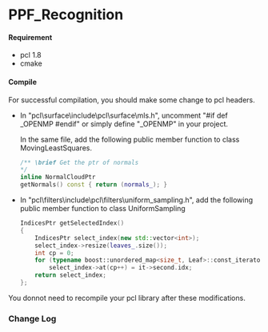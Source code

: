 # PPF_Recognition

#### Requirement

- pcl 1.8
- cmake

#### Compile

For successful compilation, you should make some change to pcl headers.

- In "pcl\surface\include\pcl\surface\mls.h", uncomment "#if def _OPENMP #endif" or simply define "_OPENMP" in your project. 

  In the same file, add the following public member function to class MovingLeastSquares.

  ```c++
  /** \brief Get the ptr of normals
  */
  inline NormalCloudPtr
  getNormals() const { return (normals_); }
  ```


- In "pcl\filters\include\pcl\filters\uniform_sampling.h", add the following public member function to class UniformSampling

  ```c++
  IndicesPtr getSelectedIndex()
  {
      IndicesPtr select_index(new std::vector<int>);
      select_index->resize(leaves_.size());
      int cp = 0;
      for (typename boost::unordered_map<size_t, Leaf>::const_iterator it = leaves_.begin(); it != leaves_.end(); ++it)
          select_index->at(cp++) = it->second.idx;
      return select_index;
  };
  ```

You donnot need to recompile your pcl library after these modifications.

### Change Log

